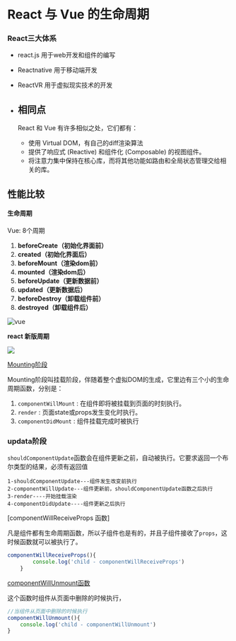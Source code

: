  # React 与 Vue 的生命周期

 ### React三大体系

- react.js 用于web开发和组件的编写

- Reactnative 用于移动端开发

- ReactVR 用于虚拟现实技术的开发

- ## 相同点

  React 和 Vue 有许多相似之处，它们都有：

  - 使用 Virtual DOM，有自己的diff渲染算法
  - 提供了响应式 (Reactive) 和组件化 (Composable) 的视图组件。
  - 将注意力集中保持在核心库，而将其他功能如路由和全局状态管理交给相关的库。

## 性能比较

####  生命周期

Vue: 8个周期

1. **beforeCreate（初始化界面前）**
2. **created（初始化界面后）**
3. **beforeMount（渲染dom前）**
4. **mounted（渲染dom后）**
5. **beforeUpdate（更新数据前）**
6. **updated（更新数据后）**
7. **beforeDestroy（卸载组件前）**
8. **destroyed（卸载组件后）**





![vue](https://user-gold-cdn.xitu.io/2018/9/6/165ad6f55c319399?imageView2/0/w/1280/h/960/format/webp/ignore-error/1)

**react  新版周期**

![](https://user-gold-cdn.xitu.io/2019/12/15/16f0a0b3e20fa9aa?imageView2/0/w/1280/h/960/format/webp/ignore-error/1)

[Mounting阶段](https://jspang.com/detailed?id=46#toc371)

Mounting阶段叫挂载阶段，伴随着整个虚拟DOM的生成，它里边有三个小的生命周期函数，分别是：

1. `componentWillMount` : 在组件即将被挂载到页面的时刻执行。
2. `render` : 页面state或props发生变化时执行。
3. `componentDidMount` : 组件挂载完成时被执行

### updata阶段

`shouldComponentUpdate`函数会在组件更新之前，自动被执行。它要求返回一个布尔类型的结果，必须有返回值

```
1-shouldComponentUpdate---组件发生改变前执行
2-componentWillUpdate---组件更新前，shouldComponentUpdate函数之后执行
3-render----开始挂载渲染
4-componentDidUpdate----组件更新之后执行
```

[componentWillReceiveProps 函数]

凡是组件都有生命周期函数，所以子组件也是有的，并且子组件接收了`props`，这时候函数就可以被执行了。

```javascript
componentWillReceiveProps(){
        console.log('child - componentWillReceiveProps')
    }
```

[componentWillUnmount函数](https://jspang.com/detailed?id=46#toc378)

这个函数时组件从页面中删除的时候执行，

```javascript
//当组件从页面中删除的时候执行
componentWillUnmount(){
    console.log('child - componentWillUnmount')
}
```
